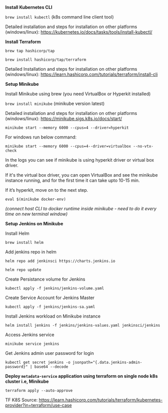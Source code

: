 **Install Kubernetes CLI**

`brew install kubectl` (k8s command line client tool)

Detailed installation and steps for installation on other platforms (windows/linux): https://kubernetes.io/docs/tasks/tools/install-kubectl/

**Install Terraform**

`brew tap hashicorp/tap`

`brew install hashicorp/tap/terraform`

Detailed Installation and steps for installation on other platforms (windows/linux): https://learn.hashicorp.com/tutorials/terraform/install-cli

**Setup Minikube**

Install Minikube using brew (you need VirtualBox or Hyperkit installed)

`brew install minikube` (minikube version latest)

Detailed installation and steps for installation on other platforms (windows/linux): https://minikube.sigs.k8s.io/docs/start/

`minikube start --memory 6000 --cpus=4 --driver=hyperkit`

For windows run below command:

`minikube start --memory 6000 --cpus=4--driver=virtualbox --no-vtx-check`

In the logs you can see if minikube is using hyperkit driver or virtual box driver.

If it's the virtual box driver, you can open VirtualBox and see the minikube instance running, and for the first time it can take upto 10-15 min.

If it’s hyperkit, move on to the next step.

`eval $(minikube docker-env)`

 _(connect host CLI to docker runtime inside minikube - need to do it every time on new terminal window)_


**Setup Jenkins on Minikube**

Install Helm

`brew install helm`

Add jenkins repo in helm

```
helm repo add jenkinsci https://charts.jenkins.io

helm repo update
```

Create Persistance volume for Jenkins

`kubectl apply -f jenkins/jenkins-volume.yaml`

Create Service Account for Jenkins Master

`kubectl apply -f jenkins/jenkins-sa.yaml`

Install Jenkins workload on Minikube instance

`helm install jenkins -f jenkins/jenkins-values.yaml jenkinsci/jenkins`

Access Jenkins service

`minikube service jenkins`

Get Jenkins admin user password for login

`kubectl get secret jenkins -o jsonpath="{.data.jenkins-admin-password}" | base64 --decode`


**Deploy `metadata-service` application using terraform on single node k8s cluster i.e, Minikube**

`terraform apply --auto-approve`


TF K8S Source: https://learn.hashicorp.com/tutorials/terraform/kubernetes-provider?in=terraform/use-case
